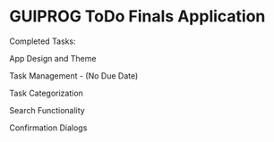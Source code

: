 # GUIPROG ToDo Finals Application

Completed Tasks:


App Design and Theme

Task Management - (No Due Date)

Task Categorization

Search Functionality

Confirmation Dialogs


